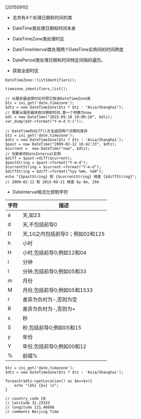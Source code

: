 [20150910]

* 总共有4个处理日期和时间的类

* DateTime类处理日期和时间本身

* DateTimeZone类处理时区

* DateTimeInterval类处理两个DateTime实例间的时间跨度

* DatePeriod类处理日期和时间特定间隔的遍历。

* 获取全部时区

```
DateTimeZone::listIdentifiers();

timezone_identifiers_list();

```
```
// 从服务器选择时区并把它放进DateTimeZone类
$tz = ini_get('date.timezone');
$dtz = new DateTimeZone($tz ? $tz : "Asia/Shanghai");
// 需要从服务器获取日期和时间,第一个参数为now
$dt = new DateTime("2015-09-10 19:00:10", $dtz);
var_dump($dt->format("Y-m-d h:i"));
```
```
// DateTime的diff()方法返回两个日期的差异
$tz = ini_get('date.timezone');
$dtz = new DateTimeZone($tz ? $tz : 'Asia/Shanghai');
$past = new DateTime("2009-02-12 16:42:33", $dtz);
$current =  new DateTime("now", $dtz);
// 创新新的DateInterval实例
$diff = $past->diff($current);
$pastString = $past->format("Y-m-d");
$currentString = $current->format("Y-m-d");
$diffString = $diff->format("%yy %mm, %dd");
echo "{$pastString} 和 {$currentString} 相差 {$diffString}";
// 2009-02-12 和 2015-09-11 相差 6y 6m, 29d
```
* DateInterval格式化控制字符

| 字符 | 描述 |
| -- | -- |
| a | 天,如23 |
| d | 天,不包括前导0 |
| D | 天,10之内包括前导0；例如02和125 |
| h | 小时 |
| H | 小时,包括前导0;例如12和04 |
| i | 分钟 |
| I | 分钟,包括前导0;例如05和33 |
| m | 月份 |
| M | 月份,包括前导0;例如05和1533 |
| r | 差异为负时为-,否则为空 |
| R | 差异为负时为-,否则为+ |
| s | 秒 |
| S | 秒,包括前导0;例如05和15 |
| y | 年份 |
| Y | 年份,包括前导0;例如00和12 |
| % | 前缀%|

``````
$tz = ini_get('date.timezone');
$dtz = new DateTimeZone($tz ? $tz : 'Asia/Shanghai');

foreach($dtz->getLocation() as $k=>$v){
    echo "{$k} {$v} \n";
}

// country_code CN 
// latitude 31.23333 
// longitude 121.46666 
// comments Beijing Time
``````





